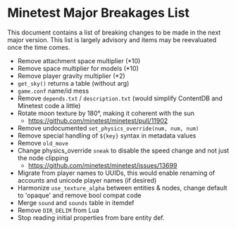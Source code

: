 # Minetest Major Breakages List

This document contains a list of breaking changes to be made in the next major version.
This list is largely advisory and items may be reevaluated once the time comes.

* Remove attachment space multiplier (*10)
* Remove space multiplier for models (*10)
* Remove player gravity multiplier (*2)
* `get_sky()` returns a table (without arg)
* `game.conf` name/id mess
* Remove `depends.txt` / `description.txt` (would simplify ContentDB and Minetest code a little)
* Rotate moon texture by 180°, making it coherent with the sun
  * https://github.com/minetest/minetest/pull/11902
* Remove undocumented `set_physics_override(num, num, num)`
* Remove special handling of `${key}` syntax in metadata values
* Remove `old_move`
* Change physics_override `sneak` to disable the speed change and not just the node clipping
  * https://github.com/minetest/minetest/issues/13699
* Migrate from player names to UUIDs, this would enable renaming of accounts and unicode player names (if desired)
* Harmonize `use_texture_alpha` between entities & nodes, change default to 'opaque' and remove bool compat code
* Merge `sound` and `sounds` table in itemdef
* Remove `DIR_DELIM` from Lua
* Stop reading initial properties from bare entity def.